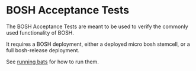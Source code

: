 # BOSH Acceptance Tests

The BOSH Acceptance Tests are meant to be used to verify the commonly used functionality of BOSH.

It requires a BOSH deployment, either a deployed micro bosh stemcell, or a full bosh-release deployment.

See [running bats](../docs/running_tests.md#bosh-acceptance-tests-bats) for how to run them.